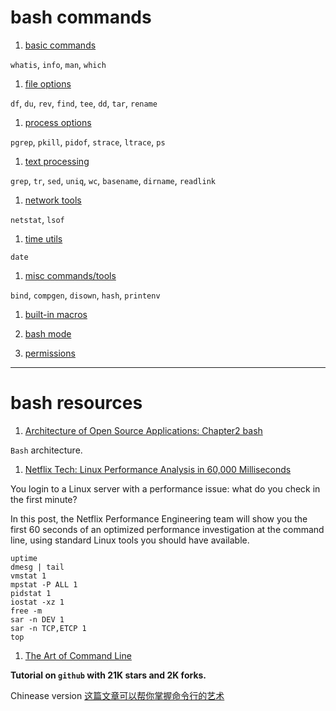 bash commands
=============

1. [basic commands](basic.md)

  `whatis`, `info`, `man`, `which`

1. [file options](file.md)

  `df`, `du`, `rev`, `find`, `tee`, `dd`, `tar`, `rename`

1. [process options](proc.md)

  `pgrep`, `pkill`, `pidof`, `strace`, `ltrace`, `ps`

1. [text processing](text.md)

  `grep`, `tr`, `sed`, `uniq`, `wc`, `basename`, `dirname`, `readlink`

1. [network tools](network.md)

  `netstat`, `lsof`

1. [time utils](time.md)

  `date`

1. [misc commands/tools](misc.md)

  `bind`, `compgen`, `disown`, `hash`, `printenv`

1. [built-in macros](macro.md)

1. [bash mode](bash-mode.md)

1. [permissions](permission.md)


--------------------

# bash resources

1. [Architecture of Open Source Applications: Chapter2 bash](http://www.aosabook.org/en/bash.html)

  `Bash` architecture.

1. [Netflix Tech: Linux Performance Analysis in 60,000 Milliseconds](http://techblog.netflix.com/2015/11/linux-performance-analysis-in-60s.html)

  You login to a Linux server with a performance issue: what do you check in
  the first minute?

  In this post, the Netflix Performance Engineering team will show you the
  first 60 seconds of an optimized performance investigation at the command
  line, using standard Linux tools you should have available.

  ```shell
  uptime
  dmesg | tail
  vmstat 1
  mpstat -P ALL 1
  pidstat 1
  iostat -xz 1
  free -m
  sar -n DEV 1
  sar -n TCP,ETCP 1
  top
  ```

1. [The Art of Command Line](https://github.com/jlevy/the-art-of-command-line)

  **Tutorial on `github` with 21K stars and 2K forks.**

  Chinease version [这篇文章可以帮你掌握命令行的艺术](http://blog.jobbole.com/90364/)

